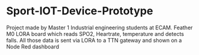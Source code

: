 # Sport-IOT-Device-Prototype
Project made by Master 1 Industrial engineering students at ECAM. Feather M0 LORA board which reads SPO2, Heartrate, temperature and detects falls. All those data is sent via LORA to a TTN gateway and shown on a Node Red dashboard
